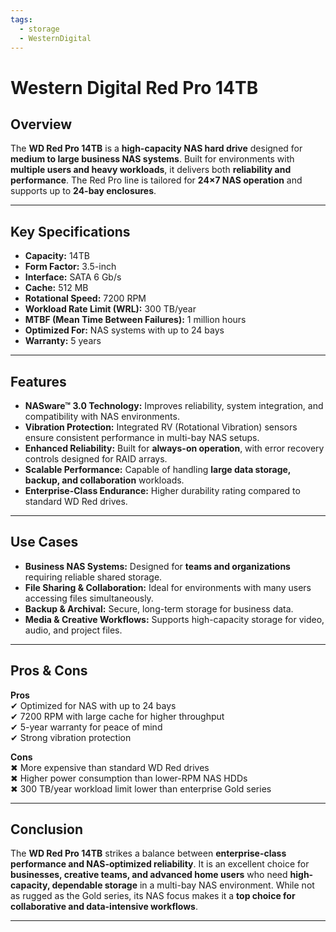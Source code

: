```yaml
---
tags:
  - storage
  - WesternDigital
---
```


# Western Digital Red Pro 14TB

## Overview
The **WD Red Pro 14TB** is a **high-capacity NAS hard drive** designed for **medium to large business NAS systems**. Built for environments with **multiple users and heavy workloads**, it delivers both **reliability and performance**. The Red Pro line is tailored for **24×7 NAS operation** and supports up to **24-bay enclosures**.

---

## Key Specifications

- **Capacity:** 14TB  
- **Form Factor:** 3.5-inch  
- **Interface:** SATA 6 Gb/s  
- **Cache:** 512 MB  
- **Rotational Speed:** 7200 RPM  
- **Workload Rate Limit (WRL):** 300 TB/year  
- **MTBF (Mean Time Between Failures):** 1 million hours  
- **Optimized For:** NAS systems with up to 24 bays  
- **Warranty:** 5 years  

---

## Features

- **NASware™ 3.0 Technology:** Improves reliability, system integration, and compatibility with NAS environments.  
- **Vibration Protection:** Integrated RV (Rotational Vibration) sensors ensure consistent performance in multi-bay NAS setups.  
- **Enhanced Reliability:** Built for **always-on operation**, with error recovery controls designed for RAID arrays.  
- **Scalable Performance:** Capable of handling **large data storage, backup, and collaboration** workloads.  
- **Enterprise-Class Endurance:** Higher durability rating compared to standard WD Red drives.  

---

## Use Cases

- **Business NAS Systems:** Designed for **teams and organizations** requiring reliable shared storage.  
- **File Sharing & Collaboration:** Ideal for environments with many users accessing files simultaneously.  
- **Backup & Archival:** Secure, long-term storage for business data.  
- **Media & Creative Workflows:** Supports high-capacity storage for video, audio, and project files.  

---

## Pros & Cons

**Pros**  
✔ Optimized for NAS with up to 24 bays  
✔ 7200 RPM with large cache for higher throughput  
✔ 5-year warranty for peace of mind  
✔ Strong vibration protection  

**Cons**  
✖ More expensive than standard WD Red drives  
✖ Higher power consumption than lower-RPM NAS HDDs  
✖ 300 TB/year workload limit lower than enterprise Gold series  

---

## Conclusion

The **WD Red Pro 14TB** strikes a balance between **enterprise-class performance and NAS-optimized reliability**. It is an excellent choice for **businesses, creative teams, and advanced home users** who need **high-capacity, dependable storage** in a multi-bay NAS environment. While not as rugged as the Gold series, its NAS focus makes it a **top choice for collaborative and data-intensive workflows**.  

---
